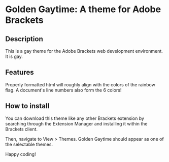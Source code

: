 # Golden Gaytime: A theme for Adobe Brackets

## Description
This is a gay theme for the Adobe Brackets web development environment. It is gay.

## Features
Properly formatted html will roughly align with the colors of the rainbow flag.
A document's line numbers also form the 6 colors!

## How to install
You can download this theme like any other Brackets extension by searching through the Extension Manager and installing it within the Brackets client. 

Then, navigate to View > Themes. Golden Gaytime should appear as one of the selectable themes.

Happy coding!
